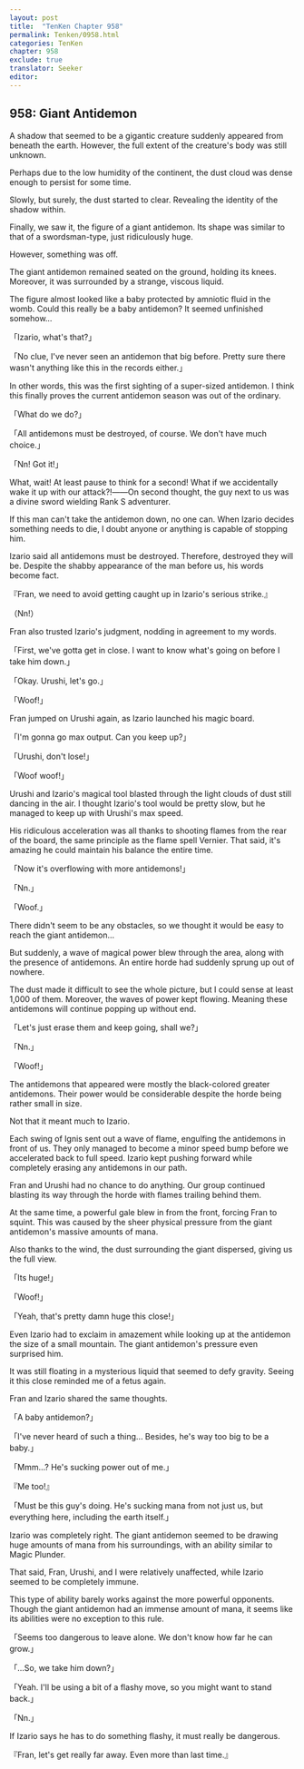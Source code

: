 ```yaml
---
layout: post
title:  "TenKen Chapter 958"
permalink: Tenken/0958.html
categories: TenKen
chapter: 958
exclude: true
translator: Seeker
editor: 
---
```

<h2>958: Giant Antidemon</h2>

A shadow that seemed to be a gigantic creature suddenly appeared from beneath the earth. However, the full extent of the creature's body was still unknown.

Perhaps due to the low humidity of the continent, the dust cloud was dense enough to persist for some time.

Slowly, but surely, the dust started to clear. Revealing the identity of the shadow within.

Finally, we saw it, the figure of a giant antidemon. Its shape was similar to that of a swordsman-type, just ridiculously huge.

However, something was off.

The giant antidemon remained seated on the ground, holding its knees. Moreover, it was surrounded by a strange, viscous liquid.

The figure almost looked like a baby protected by amniotic fluid in the womb. Could this really be a baby antidemon? It seemed unfinished somehow...

「Izario, what's that?」

「No clue, I've never seen an antidemon that big before. Pretty sure there wasn't anything like this in the records either.」

In other words, this was the first sighting of a super-sized antidemon. I think this finally proves the current antidemon season was out of the ordinary.

「What do we do?」

「All antidemons must be destroyed, of course. We don't have much choice.」

「Nn! Got it!」

What, wait! At least pause to think for a second! What if we accidentally wake it up with our attack?!――On second thought, the guy next to us was a divine sword wielding Rank S adventurer.

If this man can't take the antidemon down, no one can. When Izario decides something needs to die, I doubt anyone or anything is capable of stopping him.

Izario said all antidemons must be destroyed. Therefore, destroyed they will be. Despite the shabby appearance of the man before us, his words become fact.

『Fran, we need to avoid getting caught up in Izario's serious strike.』

（Nn!）

Fran also trusted Izario's judgment, nodding in agreement to my words.

「First, we've gotta get in close. I want to know what's going on before I take him down.」

「Okay. Urushi, let's go.」

「Woof!」

Fran jumped on Urushi again, as Izario launched his magic board.

「I'm gonna go max output. Can you keep up?」

「Urushi, don't lose!」

「Woof woof!」

Urushi and Izario's magical tool blasted through the light clouds of dust still dancing in the air. I thought Izario's tool would be pretty slow, but he managed to keep up with Urushi's max speed.

His ridiculous acceleration was all thanks to shooting flames from the rear of the board, the same principle as the flame spell Vernier. That said, it's amazing he could maintain his balance the entire time.

「Now it's overflowing with more antidemons!」

「Nn.」

「Woof.」

There didn't seem to be any obstacles, so we thought it would be easy to reach the giant antidemon...

But suddenly, a wave of magical power blew through the area, along with the presence of antidemons. An entire horde had suddenly sprung up out of nowhere.

The dust made it difficult to see the whole picture, but I could sense at least 1,000 of them. Moreover, the waves of power kept flowing. Meaning these antidemons will continue popping up without end.

「Let's just erase them and keep going, shall we?」

「Nn.」

「Woof!」

The antidemons that appeared were mostly the black-colored greater antidemons. Their power would be considerable despite the horde being rather small in size.

Not that it meant much to Izario.

Each swing of Ignis sent out a wave of flame, engulfing the antidemons in front of us. They only managed to become a minor speed bump before we accelerated back to full speed. Izario kept pushing forward while completely erasing any antidemons in our path.

Fran and Urushi had no chance to do anything. Our group continued blasting its way through the horde with flames trailing behind them.

At the same time, a powerful gale blew in from the front, forcing Fran to squint. This was caused by the sheer physical pressure from the giant antidemon's massive amounts of mana.

Also thanks to the wind, the dust surrounding the giant dispersed, giving us the full view.

「Its huge!」

「Woof!」

「Yeah, that's pretty damn huge this close!」

Even Izario had to exclaim in amazement while looking up at the antidemon the size of a small mountain. The giant antidemon's pressure even surprised him.

It was still floating in a mysterious liquid that seemed to defy gravity. Seeing it this close reminded me of a fetus again.

Fran and Izario shared the same thoughts.

「A baby antidemon?」

「I've never heard of such a thing... Besides, he's way too big to be a baby.」

「Mmm...? He's sucking power out of me.」

『Me too!』

「Must be this guy's doing. He's sucking mana from not just us, but everything here, including the earth itself.」

Izario was completely right. The giant antidemon seemed to be drawing huge amounts of mana from his surroundings, with an ability similar to Magic Plunder.

That said, Fran, Urushi, and I were relatively unaffected, while Izario seemed to be completely immune.

This type of ability barely works against the more powerful opponents. Though the giant antidemon had an immense amount of mana, it seems like its abilities were no exception to this rule.

「Seems too dangerous to leave alone. We don't know how far he can grow.」

「...So, we take him down?」

「Yeah. I'll be using a bit of a flashy move, so you might want to stand back.」

「Nn.」

If Izario says he has to do something flashy, it must really be dangerous.

『Fran, let's get really far away. Even more than last time.』




